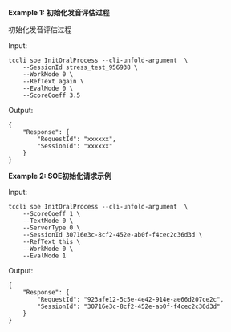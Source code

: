 **Example 1: 初始化发音评估过程**

初始化发音评估过程

Input: 

```
tccli soe InitOralProcess --cli-unfold-argument  \
    --SessionId stress_test_956938 \
    --WorkMode 0 \
    --RefText again \
    --EvalMode 0 \
    --ScoreCoeff 3.5
```

Output: 
```
{
    "Response": {
        "RequestId": "xxxxxx",
        "SessionId": "xxxxxx"
    }
}
```

**Example 2: SOE初始化请求示例**



Input: 

```
tccli soe InitOralProcess --cli-unfold-argument  \
    --ScoreCoeff 1 \
    --TextMode 0 \
    --ServerType 0 \
    --SessionId 30716e3c-8cf2-452e-ab0f-f4cec2c36d3d \
    --RefText this \
    --WorkMode 0 \
    --EvalMode 1
```

Output: 
```
{
    "Response": {
        "RequestId": "923afe12-5c5e-4e42-914e-ae66d207ce2c",
        "SessionId": "30716e3c-8cf2-452e-ab0f-f4cec2c36d3d"
    }
}
```

